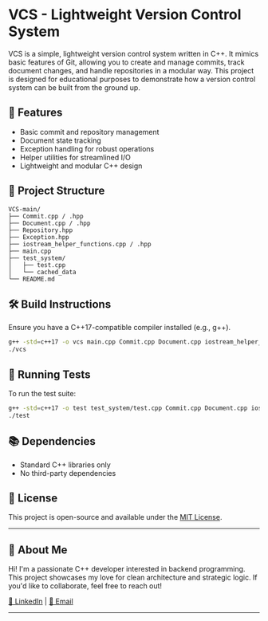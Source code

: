 # VCS - Lightweight Version Control System

VCS is a simple, lightweight version control system written in C++. It mimics basic features of Git, allowing you to create and manage commits, track document changes, and handle repositories in a modular way. This project is designed for educational purposes to demonstrate how a version control system can be built from the ground up.

## 🚀 Features

- Basic commit and repository management
- Document state tracking
- Exception handling for robust operations
- Helper utilities for streamlined I/O
- Lightweight and modular C++ design

## 📁 Project Structure

```
VCS-main/
├── Commit.cpp / .hpp
├── Document.cpp / .hpp
├── Repository.hpp
├── Exception.hpp
├── iostream_helper_functions.cpp / .hpp
├── main.cpp
├── test_system/
│   ├── test.cpp
│   └── cached_data
└── README.md
```

## 🛠️ Build Instructions

Ensure you have a C++17-compatible compiler installed (e.g., g++).

```bash
g++ -std=c++17 -o vcs main.cpp Commit.cpp Document.cpp iostream_helper_functions.cpp
./vcs
```

## 🧪 Running Tests

To run the test suite:

```bash
g++ -std=c++17 -o test test_system/test.cpp Commit.cpp Document.cpp iostream_helper_functions.cpp
./test
```

## 📚 Dependencies

- Standard C++ libraries only
- No third-party dependencies

## 📜 License

This project is open-source and available under the [MIT License](LICENSE).

---

## 🙋 About Me

Hi! I'm a passionate C++ developer interested in backend programming. This project showcases my love for clean architecture and strategic logic. If you'd like to collaborate, feel free to reach out!

[🔗 LinkedIn](https://www.linkedin.com/in/anton-burtasenkov-1a44492b1/) | [📧 Email](mailto:aburtasenkov@gmail.com)

---
